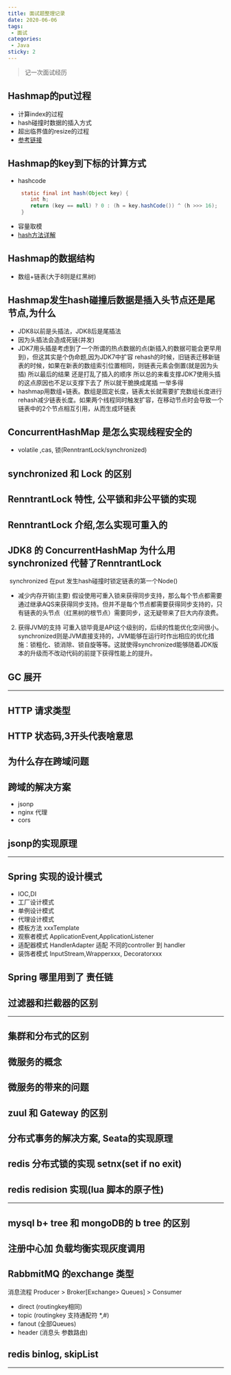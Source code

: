 ```yaml
---
title: 面试题整理记录
date: 2020-06-06
tags:
 - 面试
categories:
 - Java
sticky: 2
---
```



> 记一次面试经历

##  Hashmap的put过程
 - 计算index的过程
 - hash碰撞时数据的插入方式
 - 超出临界值的resize的过程
 - [参考链接](https://mp.weixin.qq.com/s?__biz=MzI3NzE0NjcwMg==&mid=2650122054&idx=1&sn=46232fcf7db52e460f1ed0230da1584c&chksm=f36bba67c41c3371a05a85b1a00761418e4b80bde8c69275bab8beed081d011a0acfa66e5f5f&mpshare=1&scene=1&srcid=0606CwSlGlLsMLRHkZauSna8&sharer_sharetime=1591434732293&sharer_shareid=6cd22e691a4642f12b7e862164b93402&key=692de84b3835f8ab3dfcc62057d270a28d3198228c1d096b725445e3845a6e489538910e5b2dd8a97d0486ff1a799e68acb99617b05cd186163e818781e4c4276275ade2ab8cd57fa95ad24ac511c379&ascene=1&uin=MTQ1NzYyMzcwMA%3D%3D&devicetype=Windows+10+x64&version=62090070&lang=zh_CN&exportkey=ATCjPeFWAReDF3FL8Ivor4k%3D&pass_ticket=bu8yAQsNXsgQoRtj1GVw%2B9ykl6awWa6ONCncak6EGu2tsPCUZDEE%2B%2FyIfNyHhFjg)
##  Hashmap的key到下标的计算方式
 - hashcode 
    ```java
     static final int hash(Object key) {
        int h;
        return (key == null) ? 0 : (h = key.hashCode()) ^ (h >>> 16);
     }
   ```
 - 容量取模   
 - [hash方法详解](https://mp.weixin.qq.com/s?__biz=MzI3NzE0NjcwMg==&mid=2650120877&idx=1&sn=401bb7094d41918f1a6e142b6c66aaac&chksm=f36bbf8cc41c369aa44c319942b06ca0f119758b22e410e8f705ba56b9ac6d4042fe686dbed4&mpshare=1&scene=1&srcid=06060anvsOsXPh32wr45XCN7&sharer_sharetime=1591433267804&sharer_shareid=6cd22e691a4642f12b7e862164b93402&key=d9abbbe4b9a3fb837ce2491ba35f1df8c64760c302b5b529d9d85f16dc035e886ff6bc99b9e08bc0a40aa116b65b7a42c50926dee02172b95872b65785fea53baf508e50aeb679db9153ee607f29c58a&ascene=1&uin=MTQ1NzYyMzcwMA%3D%3D&devicetype=Windows+10+x64&version=62090070&lang=zh_CN&exportkey=AVWsJ9sEp8uUE9Qhs727wBA%3D&pass_ticket=bu8yAQsNXsgQoRtj1GVw%2B9ykl6awWa6ONCncak6EGu2tsPCUZDEE%2B%2FyIfNyHhFjg)
##  Hashmap的数据结构
 - 数组+链表(大于8则是红黑树)
##  Hashmap发生hash碰撞后数据是插入头节点还是尾节点,为什么
 - JDK8以前是头插法，JDK8后是尾插法
 - 因为头插法会造成死链(并发)
 - JDK7用头插是考虑到了一个所谓的热点数据的点(新插入的数据可能会更早用到)，但这其实是个伪命题,因为JDK7中扩容 rehash的时候，旧链表迁移新链表的时候，如果在新表的数组索引位置相同，则链表元素会倒置(就是因为头插) 所以最后的结果 还是打乱了插入的顺序 所以总的来看支撑JDK7使用头插的这点原因也不足以支撑下去了 所以就干脆换成尾插 一举多得
 - hashmap用数组+链表。数组是固定长度，链表太长就需要扩充数组长度进行rehash减少链表长度。如果两个线程同时触发扩容，在移动节点时会导致一个链表中的2个节点相互引用，从而生成环链表
##  ConcurrentHashMap 是怎么实现线程安全的
 - volatile ,cas, 锁(RenntrantLock/synchronized)

## synchronized 和 Lock 的区别

## RenntrantLock 特性, 公平锁和非公平锁的实现

## RenntrantLock 介绍,怎么实现可重入的

## JDK8 的 ConcurrentHashMap 为什么用  synchronized 代替了RenntrantLock   

​    synchronized 在put 发生hash碰撞时锁定链表的第一个Node()

- 减少内存开销(主要)
  假设使用可重入锁来获得同步支持，那么每个节点都需要通过继承AQS来获得同步支持。但并不是每个节点都需要获得同步支持的，只有链表的头节点（红黑树的根节点）需要同步，这无疑带来了巨大内存浪费。
2. 获得JVM的支持
可重入锁毕竟是API这个级别的，后续的性能优化空间很小。
synchronized则是JVM直接支持的，JVM能够在运行时作出相应的优化措施：锁粗化、锁消除、锁自旋等等。这就使得synchronized能够随着JDK版本的升级而不改动代码的前提下获得性能上的提升。

## GC 展开

------------------------------

## HTTP 请求类型
## HTTP 状态码,3开头代表啥意思
## 为什么存在跨域问题
## 跨域的解决方案
 - jsonp
 - nginx 代理
 - cors
## jsonp的实现原理

-------------------------------

## Spring 实现的设计模式
 - IOC,DI
 - 工厂设计模式
 - 单例设计模式
 - 代理设计模式
 - 模板方法 xxxTemplate
 - 观察者模式 ApplicationEvent,ApplicationListener
 - 适配器模式 HandlerAdapter 适配 不同的controller 到 handler
 - 装饰者模式 InputStream,Wrapperxxx, Decoratorxxx
## Spring 哪里用到了 责任链

## 过滤器和拦截器的区别

--------------------------------
## 集群和分布式的区别
## 微服务的概念
## 微服务的带来的问题
##  zuul 和 Gateway 的区别
## 分布式事务的解决方案, Seata的实现原理
## redis 分布式锁的实现 setnx(set if no exit)
## redis  redision 实现(lua 脚本的原子性)

-----------------------------------
## mysql b+ tree 和 mongoDB的 b tree 的区别

## 注册中心加 负载均衡实现灰度调用

## RabbmitMQ 的exchange 类型
  消息流程 Producer > Broker[Exchange> Queues] > Consumer   
 - direct (routingkey相同)
 - topic (routingkey 支持通配符 *,#)
 - fanout (全部Queues)
 - header (消息头 参数路由)

## redis binlog, skipList

-------------------------------------